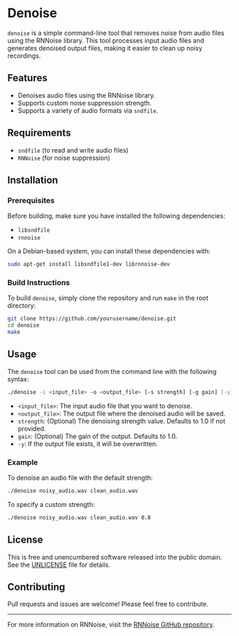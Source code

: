 
# Denoise

`denoise` is a simple command-line tool that removes noise from audio files using the RNNoise library. This tool processes input audio files and generates denoised output files, making it easier to clean up noisy recordings.

## Features
- Denoises audio files using the RNNoise library.
- Supports custom noise suppression strength.
- Supports a variety of audio formats via `sndfile`.

## Requirements
- `sndfile` (to read and write audio files)
- `RNNoise` (for noise suppression)

## Installation

### Prerequisites

Before building, make sure you have installed the following dependencies:
- `libsndfile` 
- `rnnoise`

On a Debian-based system, you can install these dependencies with:
```bash
sudo apt-get install libsndfile1-dev librnnoise-dev
```

### Build Instructions

To build `denoise`, simply clone the repository and run `make` in the root directory:

```bash
git clone https://github.com/yourusername/denoise.git
cd denoise
make
```

## Usage

The `denoise` tool can be used from the command line with the following syntax:

```bash
./denoise -i <input_file> -o <output_file> [-s strength] [-g gain] [-y]
```

- `<input_file>`: The input audio file that you want to denoise.
- `<output_file>`: The output file where the denoised audio will be saved.
- `strength`: (Optional) The denoising strength value. Defaults to 1.0 if not provided.
- `gain`: (Optional) The gain of the output. Defaults to 1.0.
- `-y`: If the output file exists, it will be overwritten.

### Example

To denoise an audio file with the default strength:
```bash
./denoise noisy_audio.wav clean_audio.wav
```

To specify a custom strength:
```bash
./denoise noisy_audio.wav clean_audio.wav 0.8
```

## License

This is free and unencumbered software released into the public domain. See the [UNLICENSE](UNLICENSE) file for details.

## Contributing

Pull requests and issues are welcome! Please feel free to contribute.

---

For more information on RNNoise, visit the [RNNoise GitHub repository](https://github.com/xiph/rnnoise).
